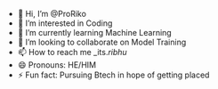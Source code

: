 - 👋 Hi, I’m @ProRiko
- 👀 I’m interested in Coding
- 🌱 I’m currently learning Machine Learning
- 💞️ I’m looking to collaborate on Model Training
- 📫 How to reach me _its._ribhu_
- 😄 Pronouns: HE/HIM
- ⚡ Fun fact: Pursuing Btech in hope of getting placed

<!---
ProRiko/ProRiko is a ✨ special ✨ repository because its `README.md` (this file) appears on your GitHub profile.
You can click the Preview link to take a look at your changes.
--->
